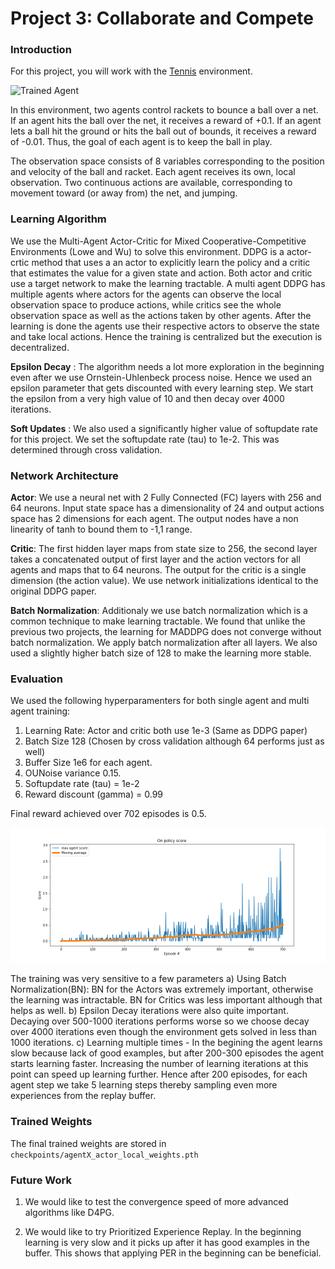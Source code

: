 [//]: # (Image References)

[image1]: https://github.com/choudharydhruv/deepRL-projects-udacity/blob/master/project3_collaborate_compete/plots/demo.gif "Trained Agent"

[image2]: https://github.com/choudharydhruv/deepRL-projects-udacity/blob/master/project3_collaborate_compete/plots/MADDPG_rewards.png

# Project 3: Collaborate and Compete

### Introduction

For this project, you will work with the [Tennis](https://github.com/Unity-Technologies/ml-agents/blob/master/docs/Learning-Environment-Examples.md#tennis) environment.

![Trained Agent][image1]

In this environment, two agents control rackets to bounce a ball over a net. If an agent hits the ball over the net, it receives a reward of +0.1.  If an agent lets a ball hit the ground or hits the ball out of bounds, it receives a reward of -0.01.  Thus, the goal of each agent is to keep the ball in play.

The observation space consists of 8 variables corresponding to the position and velocity of the ball and racket. Each agent receives its own, local observation.  Two continuous actions are available, corresponding to movement toward (or away from) the net, and jumping.

### Learning Algorithm

We use the Multi-Agent Actor-Critic for Mixed Cooperative-Competitive Environments (Lowe and Wu) to solve this environment. DDPG is a actor-crtic method that uses a an actor to explicitly learn the policy and a critic that estimates the value for a given state and action. Both actor and critic use a target network to make the learning tractable. A multi agent DDPG has multiple agents where actors for the agents can observe the local observation space to produce actions, while critics see the whole observation space as well as the actions taken by other agents. After the learning is done the agents use their respective actors to observe the state and take local actions. Hence the training is centralized but the execution is decentralized.

**Epsilon Decay** : The algorithm needs a lot more exploration in the beginning even after we use Ornstein-Uhlenbeck process noise. Hence we used an epsilon parameter that gets discounted with every learning step. We start the epsilon from a very high value of 10 and then decay over 4000 iterations.

**Soft Updates** : We also used a significantly higher value of softupdate rate for this project. We set the softupdate rate (tau) to 1e-2. This was determined through cross validation.

### Network Architecture

**Actor**: We use a neural net with 2 Fully Connected (FC) layers with 256 and 64 neurons. Input state space has a dimensionality of 24  and output actions space has 2 dimensions for each agent. The output nodes have a non linearity of tanh to bound them to -1,1 range.

**Critic**: The first hidden layer maps from state size to 256, the second layer takes a concatenated output of first layer and the action vectors for all agents and maps that to 64 neurons. The output for the critic is a single dimension (the action value). We use network initializations identical to the original DDPG paper.

**Batch Normalization**: Additionaly we use batch normalization which is a common technique to make learning tractable. We found that unlike the previous two projects, the learning for MADDPG does not converge without batch normalization. We apply batch normalization after all layers. We also used a slightly higher batch size of 128 to make the learning more stable.

### Evaluation

We used the following hyperparamenters for both single agent and multi agent training:

1. Learning Rate: Actor and critic both use 1e-3 (Same as DDPG paper)
2. Batch Size 128 (Chosen by cross validation although 64 performs just as well)
3. Buffer Size 1e6 for each agent.
4. OUNoise variance 0.15.
5. Softupdate rate (tau) = 1e-2
6. Reward discount (gamma) = 0.99

Final reward achieved over 702 episodes is 0.5.

![Plot of rewards][image2]

The training was very sensitive to a few parameters
a) Using Batch Normalization(BN):  BN for the Actors was extremely important, otherwise the learning was intractable. BN for Critics was less important although that helps as well.
b) Epsilon Decay iterations were also quite important. Decaying over 500-1000 iterations performs worse so we choose decay over 4000 iterations even though the environment gets solved in less than 1000 iterations.
c) Learning multiple times -  In the begining the agent learns slow because lack of good examples, but after 200-300 episodes the agent starts learning faster. Increasing the number of learning iterations at this point can speed up learning further. Hence after 200 episodes, for each agent step we take 5 learning steps thereby sampling even more experiences from the replay buffer. 


### Trained Weights

The final trained weights are stored in `checkpoints/agentX_actor_local_weights.pth`

### Future Work

1. We would like to test the convergence speed of more advanced algorithms like  D4PG.

2. We would like to try Prioritized Experience Replay. In the beginning learning is very slow and it picks up after it has good examples in the buffer. This shows that applying PER in the beginning can be beneficial.